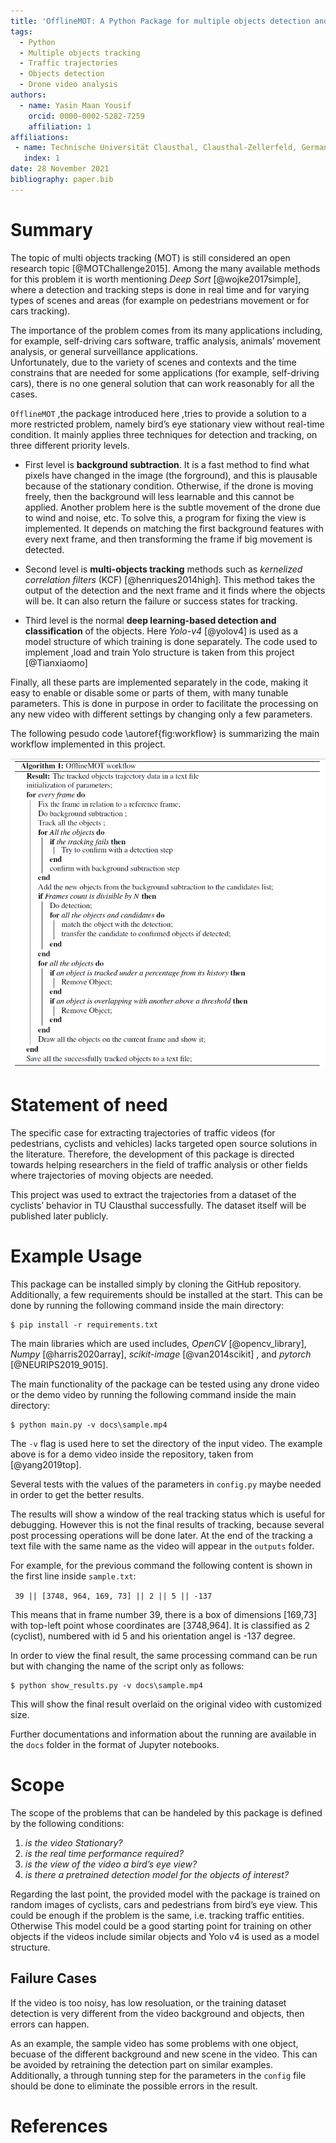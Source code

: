 ```yaml
---
title: 'OfflineMOT: A Python Package for multiple objects detection and tracking from bird view stationary drone videos'
tags:
  - Python
  - Multiple objects tracking
  - Traffic trajectories
  - Objects detection
  - Drone video analysis
authors:
  - name: Yasin Maan Yousif
    orcid: 0000-0002-5282-7259
    affiliation: 1
affiliations:
 - name: Technische Universität Clausthal, Clausthal-Zellerfeld, Germany.
   index: 1
date: 28 November 2021
bibliography: paper.bib
---
```


# Summary

The topic of multi objects tracking (MOT) is still considered an open research topic [@MOTChallenge2015].
Among the many available methods for this problem it is worth mentioning *Deep Sort* [@wojke2017simple], where a detection and tracking steps is done in real time and for varying types of scenes and areas (for example on pedestrians movement or for cars tracking). 

The importance of the problem comes from its many applications including, for example, self-driving cars software, traffic analysis, animals’ movement analysis, or general surveillance applications.  
Unfortunately, due to the variety of scenes and contexts and the time constrains that are needed for some applications (for example, self-driving cars), there is no one general solution that can work reasonably for all the cases.

 `OfflineMOT` ,the package introduced here ,tries to provide a solution to a more restricted problem, namely bird’s eye stationary view without real-time condition. It mainly applies three techniques for detection and tracking, on three different priority levels.

- First level is **background subtraction**. It is a fast method to find what pixels have changed in the image (the forground), and this is plausable because of the stationary condition. Otherwise, if the drone is moving freely, then the background will less learnable and this cannot be applied. 
Another problem here is the subtle movement of the drone due to wind and noise, etc. To solve this, a program for fixing the view is implemented. It depends on matching the first background features with every next frame, and then transforming the frame if big movement is detected.

- Second level is **multi-objects tracking** methods such as *kernelized correlation filters* (KCF) [@henriques2014high]. This method takes the output of the detection and the next frame and it finds where the objects will be. It can also return the failure or success states for tracking.

- Third level is the normal **deep learning-based detection and classification** of the objects. Here *Yolo-v4* [@yolov4] is used as a model structure of which training is done separately. The code used to implement ,load and train Yolo structure is taken from this project [@Tianxiaomo] 

Finally, all these parts are implemented separately in the code, making it easy to enable or disable some or parts of them, with many tunable parameters. This is done in purpose in order to facilitate the processing on any new video with different settings by changing only a few parameters.

The following pesudo code \autoref{fig:workflow} is summarizing the main workflow implemented in this project.

![The general workflow of the method.\label{fig:workflow}](workflow.PNG)

# Statement of need

The specific case for extracting trajectories of traffic videos (for pedestrians, cyclists and vehicles) lacks targeted  open source solutions in the literature. 
Therefore, the development of this package is directed towards helping researchers in the field of traffic analysis or other fields where trajectories of moving objects are needed.  

This project was used to extract the trajectories from a dataset of the cyclists’ behavior in TU Clausthal successfully. The dataset itself will be published later publicly.

# Example Usage

This package can be installed simply by cloning the GitHub repository.
Additionally, a few requirements should be installed at the start. This can be done by running the following command inside the main directory:

```
$ pip install -r requirements.txt
```
The main libraries which are used includes, *OpenCV* [@opencv_library], *Numpy* [@harris2020array], *scikit-image* [@van2014scikit] , and *pytorch* [@NEURIPS2019_9015].

The main functionality of the package can be tested using any drone video or the demo video by running the following command inside the main directory:

```
$ python main.py -v docs\sample.mp4
```

The `-v` flag is used here to set the directory of the input video. The example above is for a demo video inside the repository, taken from [@yang2019top]. 

Several tests with the values of the parameters in `config.py` maybe needed in order to get the better results. 

The results will show a window of the real tracking status which is useful for debugging. However this is not the final results of tracking, because several post processing operations will be done later. 
At the end of the tracking a text file with the same name as the video will appear in the `outputs` folder. 

For example, for the previous command the following content is shown in the first line inside `sample.txt`:

` 39 || [3748, 964, 169, 73] || 2 || 5 || -137`

This means that in frame number 39, there is a box of dimensions [169,73] with top-left point whose coordinates are [3748,964]. It is classified as 2 (cyclist), numbered with id 5 and his orientation angel is -137 degree.

In order to view the final result, the same processing command can be run but with changing the name of the script only as follows:

```
$ python show_results.py -v docs\sample.mp4
``` 

This will show the final result overlaid on the original video with customized size. 

Further documentations and information about the running are available in the `docs` folder in the format of Jupyter notebooks.

# Scope

The scope of the problems that can be handeled by this package is defined by the following conditions:

1.	*is the video Stationary?*
2.	*is the real time performance required?*
3.	*is the view of the video a bird’s eye view?*
4.	*is there a pretrained detection model for the objects of interest?*

Regarding the last point, the provided model with the package is trained on random images of cyclists, cars and pedestrians from bird’s eye view. This could be enough if the problem is the same, i.e. tracking traffic entities. Otherwise This model could be a good starting point for training on other objects if the videos include similar objects and Yolo v4 is used as a model structure.

## Failure Cases

If the video is too noisy, has low resoluation, or the training dataset detection is very different from the video background and objects, then errors can happen.

As an example, the sample video has some problems with one object, becuase of the different background and new scene in the video. This can be avoided by retraining the detection part on similar examples. Additionally, a through tunning step for the parameters in the `config` file should be done to eliminate the possible errors in the result. 

# References